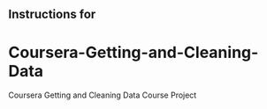 ## Instructions for 
# Coursera-Getting-and-Cleaning-Data
Coursera Getting and Cleaning Data Course Project
